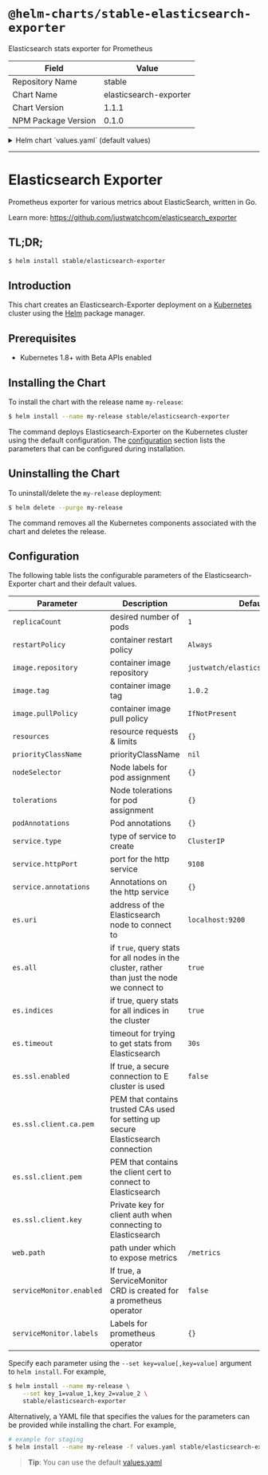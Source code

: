 # `@helm-charts/stable-elasticsearch-exporter`

Elasticsearch stats exporter for Prometheus

| Field               | Value                  |
| ------------------- | ---------------------- |
| Repository Name     | stable                 |
| Chart Name          | elasticsearch-exporter |
| Chart Version       | 1.1.1                  |
| NPM Package Version | 0.1.0                  |

<details>

<summary>Helm chart `values.yaml` (default values)</summary>

```yaml
## number of exporter instances
##
replicaCount: 1

## restart policy for all containers
##
restartPolicy: Always

image:
  repository: justwatch/elasticsearch_exporter
  tag: 1.0.2
  pullPolicy: IfNotPresent

resources:
  {}
  # requests:
  #   cpu: 100m
  #   memory: 128Mi
  # limits:
  #   cpu: 100m
  #   memory: 128Mi

priorityClassName: ''

nodeSelector: {}

tolerations: {}

podAnnotations: {}

service:
  type: ClusterIP
  httpPort: 9108
  annotations: {}

es:
  ## Address (host and port) of the Elasticsearch node we should connect to.
  ## This could be a local node (localhost:9200, for instance), or the address
  ## of a remote Elasticsearch server. When basic auth is needed,
  ## specify as: <proto>://<user>:<password>@<host>:<port>. e.g., http://admin:pass@localhost:9200.
  ##
  uri: localhost:9200

  ## If true, query stats for all nodes in the cluster, rather than just the
  ## node we connect to.
  ##
  all: true

  ## If true, query stats for all indices in the cluster.
  ##
  indices: true

  ## Timeout for trying to get stats from Elasticsearch. (ex: 20s)
  ##
  timeout: 30s

  ssl:
    ## If true, a secure connection to ES cluster is used (requires SSL certs below)
    ##
    enabled: false

    ca:
      ## PEM that contains trusted CAs used for setting up secure Elasticsearch connection
      ##
      # pem:

    client:
      ## PEM that contains the client cert to connect to Elasticsearch.
      ##
      # pem:
      ## Private key for client auth when connecting to Elasticsearch
      ##
      # key:

web:
  ## Path under which to expose metrics.
  ##
  path: /metrics

serviceMonitor:
  ## If true, a ServiceMonitor CRD is created for a prometheus operator
  ## https://github.com/coreos/prometheus-operator
  ##
  enabled: false
  labels: {}
```

</details>

---

# Elasticsearch Exporter

Prometheus exporter for various metrics about ElasticSearch, written in Go.

Learn more: https://github.com/justwatchcom/elasticsearch_exporter

## TL;DR;

```bash
$ helm install stable/elasticsearch-exporter
```

## Introduction

This chart creates an Elasticsearch-Exporter deployment on a [Kubernetes](http://kubernetes.io)
cluster using the [Helm](https://helm.sh) package manager.

## Prerequisites

- Kubernetes 1.8+ with Beta APIs enabled

## Installing the Chart

To install the chart with the release name `my-release`:

```bash
$ helm install --name my-release stable/elasticsearch-exporter
```

The command deploys Elasticsearch-Exporter on the Kubernetes cluster using the default configuration. The [configuration](#configuration) section lists the parameters that can be configured during installation.

## Uninstalling the Chart

To uninstall/delete the `my-release` deployment:

```bash
$ helm delete --purge my-release
```

The command removes all the Kubernetes components associated with the chart and deletes the release.

## Configuration

The following table lists the configurable parameters of the Elasticsearch-Exporter chart and their default values.

| Parameter                | Description                                                                                  | Default                            |
| ------------------------ | -------------------------------------------------------------------------------------------- | ---------------------------------- |
| `replicaCount`           | desired number of pods                                                                       | `1`                                |
| `restartPolicy`          | container restart policy                                                                     | `Always`                           |
| `image.repository`       | container image repository                                                                   | `justwatch/elasticsearch_exporter` |
| `image.tag`              | container image tag                                                                          | `1.0.2`                            |
| `image.pullPolicy`       | container image pull policy                                                                  | `IfNotPresent`                     |
| `resources`              | resource requests & limits                                                                   | `{}`                               |
| `priorityClassName`      | priorityClassName                                                                            | `nil`                              |
| `nodeSelector`           | Node labels for pod assignment                                                               | `{}`                               |
| `tolerations`            | Node tolerations for pod assignment                                                          | `{}`                               |
| `podAnnotations`         | Pod annotations                                                                              | `{}`                               |
| `service.type`           | type of service to create                                                                    | `ClusterIP`                        |
| `service.httpPort`       | port for the http service                                                                    | `9108`                             |
| `service.annotations`    | Annotations on the http service                                                              | `{}`                               |
| `es.uri`                 | address of the Elasticsearch node to connect to                                              | `localhost:9200`                   |
| `es.all`                 | if `true`, query stats for all nodes in the cluster, rather than just the node we connect to | `true`                             |
| `es.indices`             | if true, query stats for all indices in the cluster                                          | `true`                             |
| `es.timeout`             | timeout for trying to get stats from Elasticsearch                                           | `30s`                              |
| `es.ssl.enabled`         | If true, a secure connection to E cluster is used                                            | `false`                            |
| `es.ssl.client.ca.pem`   | PEM that contains trusted CAs used for setting up secure Elasticsearch connection            |
| `es.ssl.client.pem`      | PEM that contains the client cert to connect to Elasticsearch                                |
| `es.ssl.client.key`      | Private key for client auth when connecting to Elasticsearch                                 |
| `web.path`               | path under which to expose metrics                                                           | `/metrics`                         |
| `serviceMonitor.enabled` | If true, a ServiceMonitor CRD is created for a prometheus operator                           | `false`                            |
| `serviceMonitor.labels`  | Labels for prometheus operator                                                               | `{}`                               |

Specify each parameter using the `--set key=value[,key=value]` argument to `helm install`. For example,

```bash
$ helm install --name my-release \
    --set key_1=value_1,key_2=value_2 \
    stable/elasticsearch-exporter
```

Alternatively, a YAML file that specifies the values for the parameters can be provided while installing the chart. For example,

```bash
# example for staging
$ helm install --name my-release -f values.yaml stable/elasticsearch-exporter
```

> **Tip**: You can use the default [values.yaml](values.yaml)
